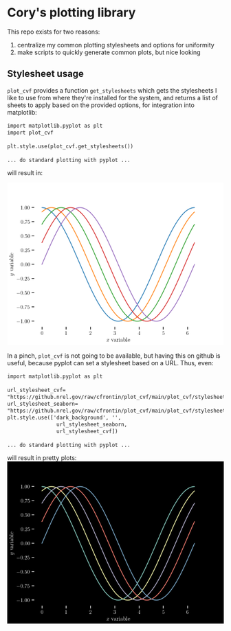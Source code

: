 
# Cory's plotting library

This repo exists for two reasons:
  1. centralize my common plotting stylesheets and options for uniformity
  2. make scripts to quickly generate common plots, but nice looking

## Stylesheet usage

`plot_cvf` provides a function `get_stylesheets` which gets the stylesheets I
like to use from where they're installed for the system, and returns a list of
sheets to apply based on the provided options, for integration into matplotlib:

```
import matplotlib.pyplot as plt
import plot_cvf

plt.style.use(plot_cvf.get_stylesheets())

... do standard plotting with pyplot ...

```

will result in:

![dressed up pyplot sinusoid](assets/plot_stylesheet.png)

In a pinch, `plot_cvf` is not going to be available, but having this on github
is useful, because pyplot can set a stylesheet based on a URL. Thus, even:
```
import matplotlib.pyplot as plt

url_stylesheet_cvf= "https://github.nrel.gov/raw/cfrontin/plot_cvf/main/plot_cvf/stylesheet_cvf.mplstyle"
url_stylesheet_seaborn= "https://github.nrel.gov/raw/cfrontin/plot_cvf/main/plot_cvf/stylesheet_seaborn.mplstyle"
plt.style.use(['dark_background', '',
                url_stylesheet_seaborn,
                url_stylesheet_cvf])

... do standard plotting with pyplot ...

```
will result in pretty plots:
![dressed up pyplot sinusoid (dark)](assets/plot_stylesheet_dark.png)
